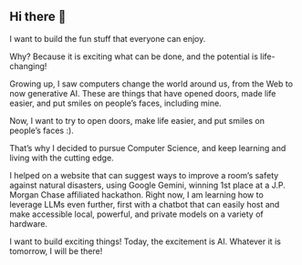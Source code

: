 ## Hi there 👋
I want to build the fun stuff that everyone can enjoy.

Why? Because it is exciting what can be done, and the potential is life-changing!

Growing up, I saw computers change the world around us, from the Web to now generative AI. These are things that have opened doors, made life easier, and put smiles on people’s faces, including mine.

Now, I want to try to open doors, make life easier, and put smiles on people’s faces :).

That’s why I decided to pursue Computer Science, and keep learning and living with the cutting edge.

I helped on a website that can suggest ways to improve a room’s safety against natural disasters, using Google Gemini, winning 1st place at a J.P. Morgan Chase affiliated hackathon. Right now, I am learning how to leverage LLMs even further, first with a chatbot that can easily host and make accessible local, powerful, and private models on a variety of hardware.

I want to build exciting things! Today, the excitement is AI. Whatever it is tomorrow, I will be there!
<!--
**dhruvp987/dhruvp987** is a ✨ _special_ ✨ repository because its `README.md` (this file) appears on your GitHub profile.

Here are some ideas to get you started:

- 🔭 I’m currently working on ...
- 🌱 I’m currently learning ...
- 👯 I’m looking to collaborate on ...
- 🤔 I’m looking for help with ...
- 💬 Ask me about ...
- 📫 How to reach me: ...
- 😄 Pronouns: ...
- ⚡ Fun fact: ...
-->
